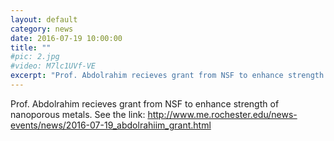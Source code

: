 ```yaml
---
layout: default
category: news
date: 2016-07-19 10:00:00
title: ""
#pic: 2.jpg
#video: M7lc1UVf-VE
excerpt: "Prof. Abdolrahim recieves grant from NSF to enhance strength of nanoporous metals."
---
```

Prof. Abdolrahim recieves grant from NSF to enhance strength of nanoporous metals. See the link:
http://www.me.rochester.edu/news-events/news/2016-07-19_abdolrahiim_grant.html



